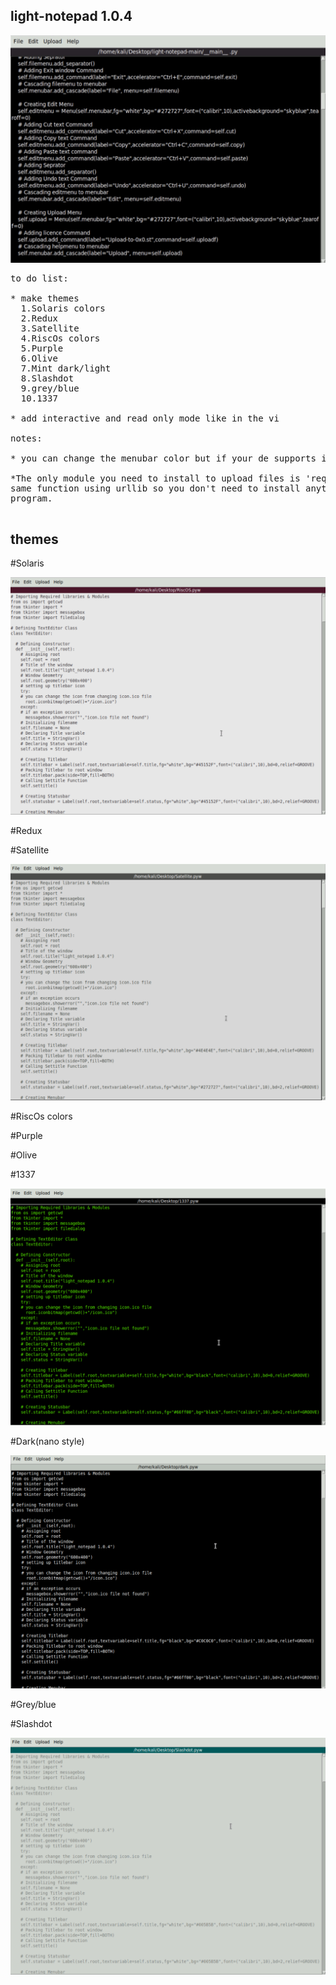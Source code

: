 ## light-notepad 1.0.4

<img src="https://raw.githubusercontent.com/Aydeniztr/light-notepad/main/images/IMG_5635.jpg">

<pre>
to do list:

* make themes
  1.Solaris colors
  2.Redux
  3.Satellite
  4.RiscOs colors
  5.Purple
  6.Olive
  7.Mint dark/light
  8.Slashdot
  9.grey/blue
  10.1337

* add interactive and read only mode like in the vi

notes:

* you can change the menubar color but if your de supports it you need to try it

*The only module you need to install to upload files is 'requests' , I might make the
same function using urllib so you don't need to install anything more than this python
program.

</pre>

## themes 

 #Solaris
 
<img src="https://github.com/Aydeniztr/light-notepad/blob/main/images/IMG_5645.jpeg?raw=true">
 
 #Redux
 
 #Satellite
 
 <img src="https://github.com/Aydeniztr/light-notepad/blob/main/images/IMG_5648.jpeg?raw=true">
 
 #RiscOs colors
 
 #Purple
 
 #Olive
 
 #1337
 
  <img src="https://github.com/Aydeniztr/light-notepad/blob/main/images/IMG_5647.jpeg?raw=true">
 
 #Dark(nano style)
 
 <img src="https://github.com/Aydeniztr/light-notepad/blob/main/images/IMG_5646.jpeg?raw=true">
 
 #Grey/blue
 
 
 #Slashdot
 
 <img src="https://github.com/Aydeniztr/light-notepad/blob/main/images/IMG_5644.jpeg?raw=true">

